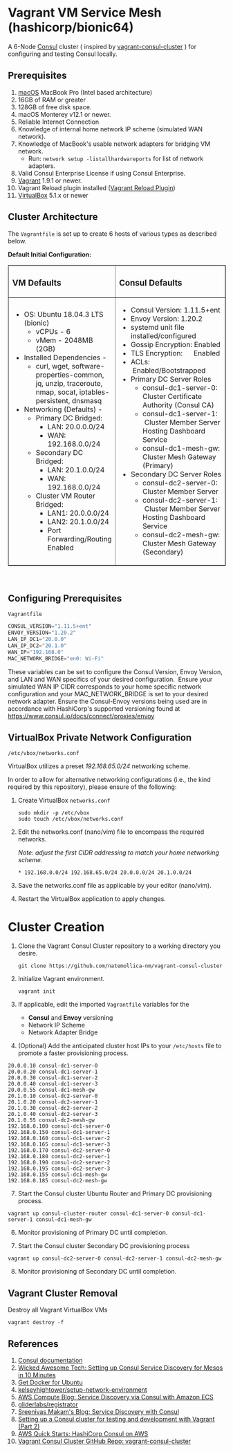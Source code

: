 # Vagrant VM Service Mesh (hashicorp/bionic64)

A 6-Node [Consul][a01] cluster ( inspired by [vagrant-consul-cluster][a16] ) for configuring and testing Consul locally.

## Prerequisites

1. [macOS][a15] MacBook Pro (Intel based architecture)
2. 16GB of RAM or greater
3. 128GB of free disk space.
4. macOS Monterey v12.1 or newer.
5. Reliable Internet Connection
6. Knowledge of internal home network IP scheme (simulated WAN network).
7. Knowledge of MacBook's usable network adapters for bridging VM network.
   * Run: ```network setup -listallhardwareports``` for list of network adapters.
8. Valid Consul Enterprise License if using Consul Enterprise.
9. [Vagrant][a13] 1.9.1 or newer.
10. Vagrant Reload plugin installed ([Vagrant Reload Plugin][a17])
11. [VirtualBox][a14] 5.1.x or newer

## Cluster Architecture
The `Vagrantfile` is set up to create 6 hosts of various types as described below.

<strong>Default Initial Configuration:</strong>
</h2>
<table style="border-collapse: collapse; width: 100%;" border="1">
  <tbody>
    <tr>
      <td style="width: 43.2858%;">
        <h3 class="wysiwyg-text-align-center">VM Defaults</h3>
      </td>
      <td style="width: 56.7142%;">
        <h3 class="wysiwyg-text-align-center">Consul Defaults</h3>
      </td>
    </tr>
    <tr>
      <td style="width: 43.2858%;">
        <ul>
          <li>
            OS: Ubuntu 18.04.3 LTS (bionic)
            <ul>
              <li>vCPUs - 6</li>
              <li>vMem - 2048MB (2GB)</li>
            </ul>
          </li>
          <li>
            Installed Dependencies -
            <ul>
              <li>
                curl, wget, software-properties-common, jq, unzip,
                traceroute, nmap, socat, iptables-persistent, dnsmasq
              </li>
            </ul>
          </li>
          <li>
            Networking (Defaults) -
            <ul>
              <li>
                Primary DC Bridged:
                <ul>
                  <li>LAN: 20.0.0.0/24</li>
                  <li>WAN: 192.168.0.0/24</li>
                </ul>
              </li>
              <li>
                Secondary DC Bridged:
                <ul>
                  <li>LAN: 20.1.0.0/24</li>
                  <li>WAN: 192.168.0.0/24</li>
                </ul>
              </li>
              <li>
                Cluster VM Router Bridged:
                <ul>
                  <li>LAN1: 20.0.0.0/24</li>
                  <li>LAN2: 20.1.0.0/24</li>
                  <li>Port Forwarding/Routing Enabled</li>
                </ul>
              </li>
            </ul>
          </li>
        </ul>
      </td>
      <td style="width: 56.7142%;">
        <ul>
          <li>Consul Version: 1.11.5+ent</li>
          <li>Envoy Version: 1.20.2</li>
          <li>systemd unit file installed/configured</li>
          <li>Gossip Encryption: Enabled</li>
          <li>TLS Encryption:&nbsp; &nbsp; &nbsp; Enabled</li>
          <li>
            ACLs:&nbsp; &nbsp; &nbsp; &nbsp; &nbsp; &nbsp; &nbsp; &nbsp;
            &nbsp; &nbsp; &nbsp; &nbsp;Enabled/Bootstrapped
          </li>
          <li>
            Primary DC Server Roles
            <ul>
              <li>
                consul-dc1-server-0:&nbsp; Cluster Certificate Authority
                (Consul CA)
              </li>
              <li>
                consul-dc1-server-1:&nbsp; &nbsp;Cluster Member Server
                Hosting Dashboard Service
              </li>
              <li>consul-dc1-mesh-gw: Cluster Mesh Gateway (Primary)</li>
            </ul>
          </li>
          <li>
            Secondary DC Server Roles
            <ul>
              <li>consul-dc2-server-0:&nbsp; Cluster Member Server</li>
              <li>
                consul-dc2-server-1:&nbsp; &nbsp;Cluster Member Server
                Hosting Dashboard Service
              </li>
              <li>consul-dc2-mesh-gw: Cluster Mesh Gateway (Secondary)</li>
            </ul>
          </li>
        </ul>
      </td>
    </tr>
  </tbody>
</table>
<p>&nbsp;</p>

## Configuring Prerequisites
```Vagrantfile```
```asm
CONSUL_VERSION="1.11.5+ent"
ENVOY_VERSION="1.20.2"
LAN_IP_DC1="20.0.0"
LAN_IP_DC2="20.1.0"
WAN_IP="192.168.0"
MAC_NETWORK_BRIDGE="en0: Wi-Fi"
```
These variables can be set to configure the Consul Version, Envoy Version, and LAN and WAN specifics of your desired configuration.
 Ensure your simulated WAN IP CIDR corresponds to your home specific network configuration and your MAC_NETWORK_BRIDGE is set to 
your desired network adapter.
Ensure the Consul-Envoy versions being used are in accordance with HashiCorp's supported versioning found 
at https://www.consul.io/docs/connect/proxies/envoy

## VirtualBox Private Network Configuration
```/etc/vbox/networks.conf```

VirtualBox utilizes a preset *192.168.65.0/24* networking scheme.

In order to allow for alternative networking configurations (i.e., the kind required by this repository), please ensure of the following:

1. Create VirtualBox ```networks.conf```
   ```
   sudo mkdir -p /etc/vbox
   sudo touch /etc/vbox/networks.conf
   ```

2. Edit the networks.conf (nano/vim) file to encompass the required networks. 
   
    *Note: adjust the first CIDR addressing to match your home networking scheme.*
   ```
   * 192.168.0.0/24 192.168.65.0/24 20.0.0.0/24 20.1.0.0/24
   ```
3. Save the networks.conf file as applicable by your editor (nano/vim).
4. Restart the VirtualBox application to apply changes.

# Cluster Creation

1. Clone the Vagrant Consul Cluster repository to a working directory you desire.
 
   ```console
   git clone https://github.com/natemollica-nm/vagrant-consul-cluster
   ```


2. Initialize Vagrant environment.

   ```console
   vagrant init
   ```


4. If applicable, edit the imported ```Vagrantfile``` variables for the 
   * **Consul** and **Envoy** versioning
   * Network IP Scheme
   * Network Adapter Bridge

5. (Optional) Add the anticipated cluster host IPs to your ```/etc/hosts``` file to promote a faster provisioning process.

```console
20.0.0.10 consul-dc1-server-0
20.0.0.20 consul-dc1-server-1
20.0.0.30 consul-dc1-server-2
20.0.0.40 consul-dc1-server-3
20.0.0.55 consul-dc1-mesh-gw
20.1.0.10 consul-dc2-server-0
20.1.0.20 consul-dc2-server-1
20.1.0.30 consul-dc2-server-2
20.1.0.40 consul-dc2-server-3
20.1.0.55 consul-dc2-mesh-gw
192.168.0.100 consul-dc1-server-0
192.168.0.150 consul-dc1-server-1
192.168.0.160 consul-dc1-server-2
192.168.0.165 consul-dc1-server-3
192.168.0.170 consul-dc2-server-0
192.168.0.180 consul-dc2-server-1
192.168.0.190 consul-dc2-server-2
192.168.0.195 consul-dc2-server-3
192.168.0.155 consul-dc1-mesh-gw
192.168.0.185 consul-dc2-mesh-gw
```

7. Start the Consul cluster Ubuntu Router and Primary DC provisioning process.

```vagrant up consul-cluster-router consul-dc1-server-0 consul-dc1-server-1 consul-dc1-mesh-gw```

6. Monitor provisioning of Primary DC until completion.

7. Start the Consul cluster Secondary DC provisioning process

```vagrant up consul-dc2-server-0 consul-dc2-server-1 consul-dc2-mesh-gw```

8. Monitor provisioning of Secondary DC until completion.

## Vagrant Cluster Removal

Destroy all Vagrant VirtualBox VMs

```vagrant destroy -f```

## References

1. [Consul documentation][a01]
1. [Wicked Awesome Tech: Setting up Consul Service Discovery for Mesos in 10 Minutes][a02]
1. [Get Docker for Ubuntu][a03]
1. [kelseyhightower/setup-network-environment][a04]
1. [AWS Compute Blog: Service Discovery via Consul with Amazon ECS][a05]
1. [gliderlabs/registrator][a06]
1. [Sreenivas Makam's Blog: Service Discovery with Consul][a07]
1. [Setting up a Consul cluster for testing and development with Vagrant (Part 2)][a16]
1. [AWS Quick Starts: HashiCorp Consul on AWS][a15]
1. [Vagrant Consul Cluster GitHub Repo: vagrant-consul-cluster][a16]

[a01]: https://www.consul.io/
[a02]: http://www.wickedawesometech.us/2016/04/setting-up-consul-service-discovery-in.html
[a03]: https://docs.docker.com/engine/installation/linux/ubuntu/
[a04]: https://github.com/kelseyhightower/setup-network-environment
[a05]: https://aws.amazon.com/blogs/compute/service-discovery-via-consul-with-amazon-ecs/
[a06]: http://gliderlabs.com/registrator/latest/
[a07]: https://sreeninet.wordpress.com/2016/04/17/service-discovery-with-consul/
[a08]: https://www.consul.io/docs/guides/bootstrapping.html
[a09]: https://www.consul.io/docs/agent/options.html#_join
[a10]: https://www.oreilly.com/ideas/an-introduction-to-immutable-infrastructure
[a12]: https://brew.sh/
[a13]: https://www.vagrantup.com/
[a14]: https://www.virtualbox.org/
[a15]: https://aws.amazon.com/quickstart/architecture/consul/
[a16]: http://www.andyfrench.info/2015/08/setting-up-consul-cluster-for-testing_15.html
[a15]: https://www.apple.com/macos/monterey/
[a16]: https://github.com/infrastructure-as-code/vagrant-consul-cluster
[a17]: https://github.com/aidanns/vagrant-reload